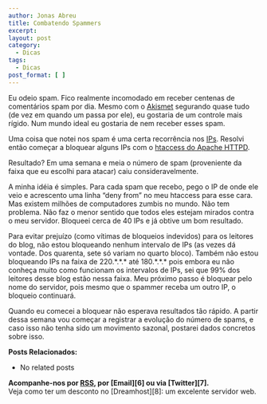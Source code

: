 ```yaml
---
author: Jonas Abreu
title: Combatendo Spammers
excerpt:
layout: post
category:
  - Dicas
tags:
  - Dicas
post_format: [ ]
---
```

Eu odeio spam. Fico realmente incomodado em receber centenas de comentários spam por dia. Mesmo com o [Akismet][1] segurando quase tudo (de vez em quando um passa por ele), eu gostaria de um controle mais rígido. Num mundo ideal eu gostaria de nem receber esses spam.

Uma coisa que notei nos spam é uma certa recorrência nos [IPs][2]. Resolvi então começar a bloquear alguns IPs com o [htaccess do Apache HTTPD][3].

Resultado? Em uma semana e meia o número de spam (proveniente da faixa que eu escolhi para atacar) caiu consideravelmente.

A minha idéia é simples. Para cada spam que recebo, pego o IP de onde ele veio e acrescento uma linha “deny from” no meu htaccess para esse cara. Mas existem milhões de computadores zumbis no mundo. Não tem problema. Não faz o menor sentido que todos eles estejam mirados contra o meu servidor. Bloqueei cerca de 40 IPs e já obtive um bom resultado.

Para evitar prejuízo (como vítimas de bloqueios indevidos) para os leitores do blog, não estou bloqueando nenhum intervalo de IPs (as vezes dá vontade. Dos quarenta, sete só variam no quarto bloco). Também não estou bloqueando IPs na faixa de 220.\*.\*.* até 180.\*.\*.* pois embora eu não conheça muito como funcionam os intervalos de IPs, sei que 99% dos leitores desse blog estão nessa faixa. Meu próximo passo é bloquear pelo nome do servidor, pois mesmo que o spammer receba um outro IP, o bloqueio continuará.

Quando eu comecei a bloquear não esperava resultados tão rápido. A partir dessa semana vou começar a registrar a evolução do número de spams, e caso isso não tenha sido um movimento sazonal, postarei dados concretos sobre isso.

**Posts Relacionados:** 
*   No related posts









**Acompanhe-nos por [ RSS][5], por [Email][6] ou via [Twitter][7].**  
Veja como ter um desconto no [Dreamhost][8]: um excelente servidor web.

 [1]: http://akismet.com/
 [2]: http://en.wikipedia.org/wiki/IP_address
 [3]: http://httpd.apache.org/docs/1.3/howto/htaccess.html
 [4]: https://twitter.com/share
 [5]: http://feeds.feedburner.com/VidaGeek



